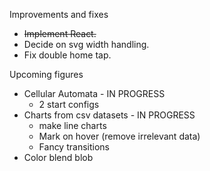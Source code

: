 Improvements and fixes
- ~~Implement React.~~
- Decide on svg width handling.
- Fix double home tap.

Upcoming figures
- Cellular Automata - IN PROGRESS
  - 2 start configs
- Charts from csv datasets - IN PROGRESS
  - make line charts
  - Mark on hover (remove irrelevant data)
  - Fancy transitions
- Color blend blob

